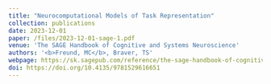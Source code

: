 ```yaml
---
title: "Neurocomputational Models of Task Representation"
collection: publications
date: 2023-12-01
paper: /files/2023-12-01-sage-1.pdf
venue: 'The SAGE Handbook of Cognitive and Systems Neuroscience'
authors: '<b>Freund, MC</b>, Braver, TS'
webpage: https://sk.sagepub.com/reference/the-sage-handbook-of-cognitive-and-systems-neuroscience-vol-2/i4758.xml
doi: https://doi.org/10.4135/9781529616651
---
```

